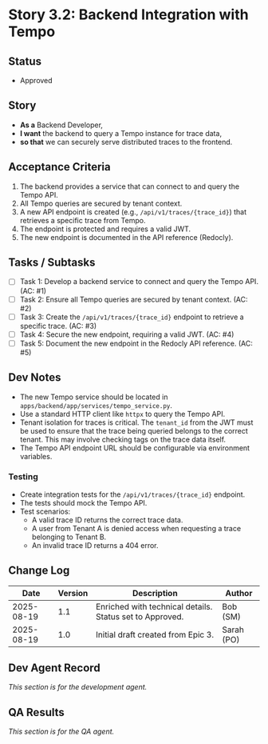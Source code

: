 # Story 3.2: Backend Integration with Tempo

## Status
- Approved

## Story
- **As a** Backend Developer,
- **I want** the backend to query a Tempo instance for trace data,
- **so that** we can securely serve distributed traces to the frontend.

## Acceptance Criteria
1.  The backend provides a service that can connect to and query the Tempo API.
2.  All Tempo queries are secured by tenant context.
3.  A new API endpoint is created (e.g., `/api/v1/traces/{trace_id}`) that retrieves a specific trace from Tempo.
4.  The endpoint is protected and requires a valid JWT.
5.  The new endpoint is documented in the API reference (Redocly).

## Tasks / Subtasks
- [ ] Task 1: Develop a backend service to connect and query the Tempo API. (AC: #1)
- [ ] Task 2: Ensure all Tempo queries are secured by tenant context. (AC: #2)
- [ ] Task 3: Create the `/api/v1/traces/{trace_id}` endpoint to retrieve a specific trace. (AC: #3)
- [ ] Task 4: Secure the new endpoint, requiring a valid JWT. (AC: #4)
- [ ] Task 5: Document the new endpoint in the Redocly API reference. (AC: #5)

## Dev Notes
- The new Tempo service should be located in `apps/backend/app/services/tempo_service.py`.
- Use a standard HTTP client like `httpx` to query the Tempo API.
- Tenant isolation for traces is critical. The `tenant_id` from the JWT must be used to ensure that the trace being queried belongs to the correct tenant. This may involve checking tags on the trace data itself.
- The Tempo API endpoint URL should be configurable via environment variables.

### Testing
- Create integration tests for the `/api/v1/traces/{trace_id}` endpoint.
- The tests should mock the Tempo API.
- Test scenarios:
    - A valid trace ID returns the correct trace data.
    - A user from Tenant A is denied access when requesting a trace belonging to Tenant B.
    - An invalid trace ID returns a 404 error.

## Change Log
| Date | Version | Description | Author |
| --- | --- | --- | --- |
| 2025-08-19 | 1.1 | Enriched with technical details. Status set to Approved. | Bob (SM) |
| 2025-08-19 | 1.0 | Initial draft created from Epic 3. | Sarah (PO) |

## Dev Agent Record
*This section is for the development agent.*

## QA Results
*This section is for the QA agent.*
